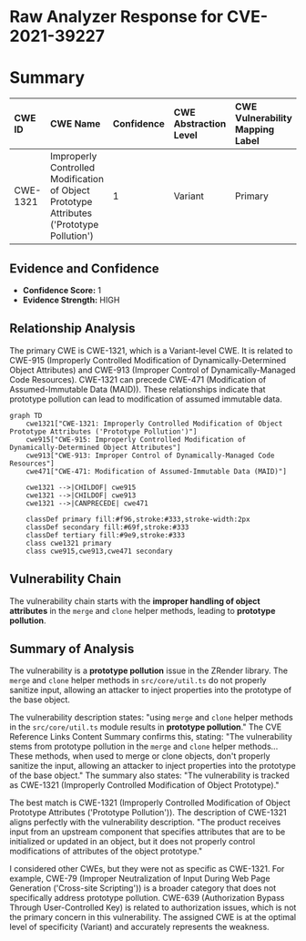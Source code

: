 # Raw Analyzer Response for CVE-2021-39227

# Summary
| CWE ID  | CWE Name                                                                                    | Confidence | CWE Abstraction Level | CWE Vulnerability Mapping Label | CWE-Vulnerability Mapping Notes |
| :-------- | :------------------------------------------------------------------------------------------ | :----------- | :---------------------- | :------------------------------ | :-------------------------------- |
| CWE-1321 | Improperly Controlled Modification of Object Prototype Attributes ('Prototype Pollution') | 1          | Variant                 | Primary                         | Allowed                           |

## Evidence and Confidence

*   **Confidence Score:** 1
*   **Evidence Strength:** HIGH

## Relationship Analysis
The primary CWE is CWE-1321, which is a Variant-level CWE. It is related to CWE-915 (Improperly Controlled Modification of Dynamically-Determined Object Attributes) and CWE-913 (Improper Control of Dynamically-Managed Code Resources). CWE-1321 can precede CWE-471 (Modification of Assumed-Immutable Data (MAID)). These relationships indicate that prototype pollution can lead to modification of assumed immutable data.

```mermaid
graph TD
    cwe1321["CWE-1321: Improperly Controlled Modification of Object Prototype Attributes ('Prototype Pollution')"]
    cwe915["CWE-915: Improperly Controlled Modification of Dynamically-Determined Object Attributes"]
    cwe913["CWE-913: Improper Control of Dynamically-Managed Code Resources"]
    cwe471["CWE-471: Modification of Assumed-Immutable Data (MAID)"]
    
    cwe1321 -->|CHILDOF| cwe915
    cwe1321 -->|CHILDOF| cwe913
    cwe1321 -->|CANPRECEDE| cwe471
    
    classDef primary fill:#f96,stroke:#333,stroke-width:2px
    classDef secondary fill:#69f,stroke:#333
    classDef tertiary fill:#9e9,stroke:#333
    class cwe1321 primary
    class cwe915,cwe913,cwe471 secondary
```

## Vulnerability Chain
The vulnerability chain starts with the **improper handling of object attributes** in the `merge` and `clone` helper methods, leading to **prototype pollution**.

## Summary of Analysis
The vulnerability is a **prototype pollution** issue in the ZRender library. The `merge` and `clone` helper methods in `src/core/util.ts` do not properly sanitize input, allowing an attacker to inject properties into the prototype of the base object.

The vulnerability description states: "using `merge` and `clone` helper methods in the `src/core/util.ts` module results in **prototype pollution**." The CVE Reference Links Content Summary confirms this, stating: "The vulnerability stems from prototype pollution in the `merge` and `clone` helper methods... These methods, when used to merge or clone objects, don't properly sanitize the input, allowing an attacker to inject properties into the prototype of the base object." The summary also states: "The vulnerability is tracked as CWE-1321 (Improperly Controlled Modification of Object Prototype)."

The best match is CWE-1321 (Improperly Controlled Modification of Object Prototype Attributes ('Prototype Pollution')). The description of CWE-1321 aligns perfectly with the vulnerability description. "The product receives input from an upstream component that specifies attributes that are to be initialized or updated in an object, but it does not properly control modifications of attributes of the object prototype."

I considered other CWEs, but they were not as specific as CWE-1321. For example, CWE-79 (Improper Neutralization of Input During Web Page Generation ('Cross-site Scripting')) is a broader category that does not specifically address prototype pollution. CWE-639 (Authorization Bypass Through User-Controlled Key) is related to authorization issues, which is not the primary concern in this vulnerability.
The assigned CWE is at the optimal level of specificity (Variant) and accurately represents the weakness.